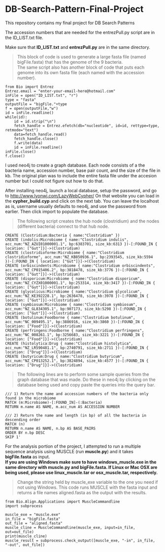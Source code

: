 # DB-Search-Pattern-Final-Project
This repository contains my final project for DB Search Patterns

The accession numbers that are needed for the entrezPull.py script are in the ID_LIST.txt file.

Make sure that **ID_LIST.txt** and **entrezPull.py** are in the same directory.
>This block of code is used to generate a large fasta file (named bigFile.fasta) that has the genome of the 9 bacteria.  
>The same script also has another block of code that puts each genome into its own fasta file (each named with the accession number).  

    from Bio import Entrez  
    Entrez.email = "enter-your-email-here@hotmail.com"  
    inFile = open("ID_LIST.txt", "r")  
    type = "fasta"  
    outputFile = "bigFile."+type  
    f = open(outputFile,"w")  
    id = inFile.readline()  
    while(id):  
        id = id.strip("\n")  
        fetch_handle = Entrez.efetch(db="nucleotide", id=id, rettype=type, retmode="text")  
        data=fetch_handle.read()  
        fetch_handle.close()  
        f.write(data)  
        id = inFile.readline()  
    inFile.close()  
    f.close()  

I used neo4j to create a graph database. Each node consists of a the bacteria name, accession number,
base pair count, and the size of the file in kb. The original plan was to include the entire fasta file under
the accesion number but I could not figure out how to do that.

After installing neo4j, launch a local database, setup the password, and go to http://www.lyonwj.com/LazyWebCypher/
On that website you can load in the **cypher_build.cyp** and click on the next tab. You can leave the localhost as is,
username usually defaults to neo4j, and use the password from earlier. Then click import to populate the database.
>The following script creates the hub node (clostridium) and the nodes (different bacteria) connect to that hub node.

    CREATE (Clostridium:Bacteria { name:"Clostridium" })
    CREATE (indolis:Microbiome { name:"Clostridium indulis", acc_num:"NZ_AZUI01000001.1", bp:6383701, size_kb:6313 })-[:FOUND_IN { location: ["Gut"]}]->(Clostridium)
    CREATE (clostridioforme:Microbiome { name:"Clostridium clostridioforme", acc_num:"NZ_KB850936.1", bp:2393545, size_kb:5594 })-[:FOUND_IN { location: ["Gut"]}]->(Clostridium)
    CREATE (orbiscindents:Microbiome { name:"Clostridium orbiscindents", acc_num:"NZ_CP015406.2", bp:3818478, size_kb:3776 })-[:FOUND_IN { location: ["Gut"]}]->(Clostridium)
    CREATE (disporicum:Microbiome { name:"Clostridium disporicum", acc_num:"NZ_CYZX01000001.1", bp:253314, size_kb:3417 })-[:FOUND_IN { location: ["Gut"]}]->(Clostridium)
    CREATE (glycolicus:Microbiome { name:"Clostridium glycolicum", acc_num:"NZ_KE392228.1", bp:2636478, size_kb:3978 })-[:FOUND_IN { location: ["Gut"]}]->(Clostridium)
    CREATE (symbiosum:Microbiome { name:"Clostridium symbiosum", acc_num:"NZ_GL834305.1", bp:907173, size_kb:5298 })-[:FOUND_IN { location: ["Gut"]}]->(Clostridium)
    CREATE (botulinum:Foodborne { name:"Clostridium botulinum", acc_num:"NC_009495.1", bp:3886916, size_kb:3860 })-[:FOUND_IN { location: ["Food"]}]->(Clostridium)
    CREATE (perfringens:Foodborne { name:"Clostridium perfringens", acc_num:"NC_008261.1", bp:3256683, size_kb:3221 })-[:FOUND_IN { location: ["Food"]}]->(Clostridium)
    CREATE (histolytica:Drug { name:"Clostridium histolytica", acc_num:"NZ_LR590481.1", bp:2740791, size_kb:2711 })-[:FOUND_IN { location: ["Drug"]}]->(Clostridium)
    CREATE (butyricum:Drug { name:"Clostridium butyricum", acc_num:"NZ_CP013252.1", bp:3824894, size_kb:4577 })-[:FOUND_IN { location: ["Drug"]}]->(Clostridium)

>The following lines are to perform some sample queries from the graph database that was made. Do these in neo4j by clicking on the
>database being used and copy paste the queries into the query bar.

    /// 1) Return the name and accession numbers of the bacteria only found in the microbiome
    MATCH (m:Microbiome)-[:FOUND_IN]-(:Bacteria)
    RETURN m.name AS NAME, m.acc_num AS ACCESSION NUMBER

    /// 2) Return the name and length (in bp) of all the bacteria in descending order
    MATCH (n)
    RETURN n.name AS NAME, n.bp AS BASE_PAIRS
    ORDER BY n.bp DESC
    SKIP 1'
    
For the analysis portion of the project, I attempted to run a multiple sequence analysis using MUSCLE (run **muscle.py**) and it
takes **bigFile.fasta** as input.  
**If you are using Windows make sure to have windows_muscle.exe in the same directory with muscle.py and bigFile.fasta. If Linux or Mac OSX are being used, please use linux_muscle.tar or osx_muscle.tar, respectively.**
>Change the string held by muscle_exe variable to the one you need if not using Windows. This code runs MUSCLE with the fasta input and returns a file names aligned.fasta as the output with the results.

    from Bio.Align.Applications import MuscleCommandline
    import subprocess

    muscle_exe = "muscle.exe"
    in_file = "bigFile.fasta"
    out_file = "aligned.fasta"
    muscle_cline = MuscleCommandline(muscle_exe, input=in_file, out=out_file)
    print(muscle_cline)
    muscle_result = subprocess.check_output([muscle_exe, "-in", in_file, "-out", out_file])
